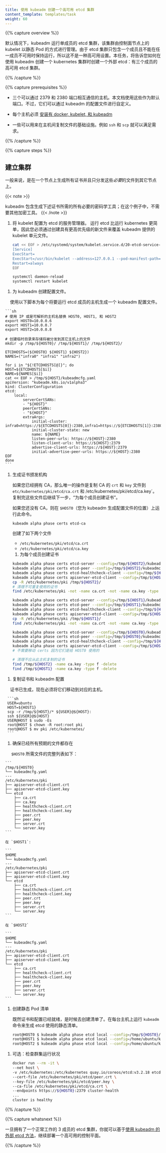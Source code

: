 ```yaml
---
title: 使用 kubeadm 创建一个高可用 etcd 集群
content_template: templates/task
weight: 60
--- 
```

<!-- 
---
reviewers:
- sig-cluster-lifecycle
title: Set up a High Availability etcd cluster with kubeadm
content_template: templates/task
weight: 60
--- 
-->

{{% capture overview %}}

<!-- 
Kubeadm defaults to running a single member etcd cluster in a static pod managed
by the kubelet on the control plane node. This is not a high availability setup
as the etcd cluster contains only one member and cannot sustain any members
becoming unavailable. This task walks through the process of creating a high
availability etcd cluster of three members that can be used as an external etcd
when using kubeadm to set up a kubernetes cluster. 
-->
默认情况下，kubeadm 运行单成员的 etcd 集群，该集群由控制面节点上的 kubelet 以静态 Pod 的方式进行管理。由于 etcd 集群只包含一个成员且不能在任一成员不可用时保持运行，所以这不是一种高可用设置。本任务，将告诉您如何在使用 kubeadm 创建一个 kubernetes 集群时创建一个外部 etcd：有三个成员的高可用 etcd 集群。

{{% /capture %}}

{{% capture prerequisites %}}

<!-- 
* Three hosts that can talk to each other over ports 2379 and 2380. This document assumes these default ports. However, they are configurable through the kubeadm config file. 
-->
* 三个可以通过 2379 和 2380 端口相互通信的主机。本文档使用这些作为默认端口。不过，它们可以通过 kubeadm 的配置文件进行自定义。
<!-- 
* Each host must [have docker, kubelet, and kubeadm installed][toolbox]. 
-->
* 每个主机必须 [安装有 docker, kubelet, 和 kubeadm][工具箱]

<!-- 
* Some infrastructure to copy files between hosts. For example `ssh` and `scp` can satisfy this requirement. 
-->
* 一些可以用来在主机间复制文件的基础设施。例如 `ssh` 和 `scp` 就可以满足需求。

<!-- 
[toolbox]: /docs/setup/independent/install-kubeadm/ 
-->
[工具箱]: /docs/setup/independent/install-kubeadm/

{{% /capture %}}

{{% capture steps %}}

<!-- 
## Setting up the cluster 
-->
## 建立集群

<!-- 
The general approach is to generate all certs on one node and only distribute the *necessary* files to the other nodes. 
-->
一般来说，是在一个节点上生成所有证书并且只分发这些*必要*的文件到其它节点上。


{{< note >}}
<!-- 
kubeadm contains all the necessary crytographic machinery to generate the certificates described below; no other cryptographic tooling is required for this example. 
-->
kubeadm 包含生成下述证书所需的所有必要的密码学工具；在这个例子中，不需要其他加密工具。
{{< /note >}}


<!-- 
1. Configure the kubelet to be a service manager for etcd.

    Running etcd is simpler than running kubernetes so you must override the
    kubeadm-provided kubelet unit file by creating a new one with a higher
    precedence. 
-->
1. 将 kubelet 配置为 etcd 的服务管理器。
    运行 etcd 比运行 kubernetes 更简单，因此您必须通过创建具有更高优先级的新文件来覆盖 kubeadm 提供的 kubelet 单元文件。

    ```sh
    cat << EOF > /etc/systemd/system/kubelet.service.d/20-etcd-service-manager.conf
    [Service]
    ExecStart=
    ExecStart=/usr/bin/kubelet --address=127.0.0.1 --pod-manifest-path=/etc/kubernetes/manifests --allow-privileged=true
    Restart=always
    EOF

    systemctl daemon-reload
    systemctl restart kubelet
    ```

<!-- 
1. Create configuration files for kubeadm.

    Generate one kubeadm configuration file for each host that will have an etcd
    member running on it using the following script. 
-->
1. 为 kubeadm 创建配置文件。

    使用以下脚本为每个将要运行 etcd 成员的主机生成一个 kubeadm 配置文件。

<!-- 
    ```sh
    # Update HOST0, HOST1, and HOST2 with the IPs or resolvable names of your hosts
    export HOST0=10.0.0.6
    export HOST1=10.0.0.7
    export HOST2=10.0.0.8

    # Create temp directories to store files that will end up on other hosts.
    mkdir -p /tmp/${HOST0}/ /tmp/${HOST1}/ /tmp/${HOST2}/

    ETCDHOSTS=(${HOST0} ${HOST1} ${HOST2})
    NAMES=("infra0" "infra1" "infra2")

    for i in "${!ETCDHOSTS[@]}"; do
    HOST=${ETCDHOSTS[$i]}
    NAME=${NAMES[$i]}
    cat << EOF > /tmp/${HOST}/kubeadmcfg.yaml
    apiVersion: "kubeadm.k8s.io/v1alpha3"
    kind: ClusterConfiguration
    etcd:
        local:
            serverCertSANs:
            - "${HOST}"
            peerCertSANs:
            - "${HOST}"
            extraArgs:
                initial-cluster: infra0=https://${ETCDHOSTS[0]}:2380,infra1=https://${ETCDHOSTS[1]}:2380,infra2=https://${ETCDHOSTS[2]}:2380
                initial-cluster-state: new
                name: ${NAME}
                listen-peer-urls: https://${HOST}:2380
                listen-client-urls: https://${HOST}:2379
                advertise-client-urls: https://${HOST}:2379
                initial-advertise-peer-urls: https://${HOST}:2380
    EOF
    done
    ``` 
-->
    ```sh
    # 使用 IP 或是可解析的主机名替换 HOST0, HOST1, 和 HOST2
    export HOST0=10.0.0.6
    export HOST1=10.0.0.7
    export HOST2=10.0.0.8

    # 创建临时目录来存储将被分发到其它主机上的文件
    mkdir -p /tmp/${HOST0}/ /tmp/${HOST1}/ /tmp/${HOST2}/

    ETCDHOSTS=(${HOST0} ${HOST1} ${HOST2})
    NAMES=("infra0" "infra1" "infra2")

    for i in "${!ETCDHOSTS[@]}"; do
    HOST=${ETCDHOSTS[$i]}
    NAME=${NAMES[$i]}
    cat << EOF > /tmp/${HOST}/kubeadmcfg.yaml
    apiVersion: "kubeadm.k8s.io/v1alpha3"
    kind: ClusterConfiguration
    etcd:
        local:
            serverCertSANs:
            - "${HOST}"
            peerCertSANs:
            - "${HOST}"
            extraArgs:
                initial-cluster: infra0=https://${ETCDHOSTS[0]}:2380,infra1=https://${ETCDHOSTS[1]}:2380,infra2=https://${ETCDHOSTS[2]}:2380
                initial-cluster-state: new
                name: ${NAME}
                listen-peer-urls: https://${HOST}:2380
                listen-client-urls: https://${HOST}:2379
                advertise-client-urls: https://${HOST}:2379
                initial-advertise-peer-urls: https://${HOST}:2380
    EOF
    done
    ```
<!-- 
1. Generate the certificate authority

    If you already have a CA then the only action that is copying the CA's `crt` and
    `key` file to `/etc/kubernetes/pki/etcd/ca.crt` and
    `/etc/kubernetes/pki/etcd/ca.key`. After those files have been copied,
    proceed to the next step, "Create certificates for each member". 
-->
1. 生成证书颁发机构

    如果您已经拥有 CA，那么唯一的操作是复制 CA 的 `crt` 和 `key` 文件到 `etc/kubernetes/pki/etcd/ca.crt` 和 /etc/kubernetes/pki/etcd/ca.key`。复制完这些文件后继续下一步，“为每个成员创建证书”。

    <!-- 
    If you do not already have a CA then run this command on `$HOST0` (where you generated the configuration files for kubeadm). 
    -->
    如果您还没有 CA，则在 `$HOST0`（您为 kubeadm 生成配置文件的位置）上运行此命令。

    ```
    kubeadm alpha phase certs etcd-ca
    ```

    <!-- 
    This creates two files 
    -->
    创建了如下两个文件

    - `/etc/kubernetes/pki/etcd/ca.crt`
    - `/etc/kubernetes/pki/etcd/ca.key`

    <!-- 
    1. Create certificates for each member 
    -->
    1. 为每个成员创建证书

    <!-- 
    ```sh
    kubeadm alpha phase certs etcd-server --config=/tmp/${HOST2}/kubeadmcfg.yaml
    kubeadm alpha phase certs etcd-peer --config=/tmp/${HOST2}/kubeadmcfg.yaml
    kubeadm alpha phase certs etcd-healthcheck-client --config=/tmp/${HOST2}/kubeadmcfg.yaml
    kubeadm alpha phase certs apiserver-etcd-client --config=/tmp/${HOST2}/kubeadmcfg.yaml
    cp -R /etc/kubernetes/pki /tmp/${HOST2}/
    # cleanup non-reusable certificates
    find /etc/kubernetes/pki -not -name ca.crt -not -name ca.key -type f -delete

    kubeadm alpha phase certs etcd-server --config=/tmp/${HOST1}/kubeadmcfg.yaml
    kubeadm alpha phase certs etcd-peer --config=/tmp/${HOST1}/kubeadmcfg.yaml
    kubeadm alpha phase certs etcd-healthcheck-client --config=/tmp/${HOST1}/kubeadmcfg.yaml
    kubeadm alpha phase certs apiserver-etcd-client --config=/tmp/${HOST1}/kubeadmcfg.yaml
    cp -R /etc/kubernetes/pki /tmp/${HOST1}/
    find /etc/kubernetes/pki -not -name ca.crt -not -name ca.key -type f -delete

    kubeadm alpha phase certs etcd-server --config=/tmp/${HOST0}/kubeadmcfg.yaml
    kubeadm alpha phase certs etcd-peer --config=/tmp/${HOST0}/kubeadmcfg.yaml
    kubeadm alpha phase certs etcd-healthcheck-client --config=/tmp/${HOST0}/kubeadmcfg.yaml
    kubeadm alpha phase certs apiserver-etcd-client --config=/tmp/${HOST0}/kubeadmcfg.yaml
    # No need to move the certs because they are for HOST0

    # clean up certs that should not be copied off this host
    find /tmp/${HOST2} -name ca.key -type f -delete
    find /tmp/${HOST1} -name ca.key -type f -delete
    ``` 
    -->
    ```sh
    kubeadm alpha phase certs etcd-server --config=/tmp/${HOST2}/kubeadmcfg.yaml
    kubeadm alpha phase certs etcd-peer --config=/tmp/${HOST2}/kubeadmcfg.yaml
    kubeadm alpha phase certs etcd-healthcheck-client --config=/tmp/${HOST2}/kubeadmcfg.yaml
    kubeadm alpha phase certs apiserver-etcd-client --config=/tmp/${HOST2}/kubeadmcfg.yaml
    cp -R /etc/kubernetes/pki /tmp/${HOST2}/
    # 清理不可重复使用的证书
    find /etc/kubernetes/pki -not -name ca.crt -not -name ca.key -type f -delete

    kubeadm alpha phase certs etcd-server --config=/tmp/${HOST1}/kubeadmcfg.yaml
    kubeadm alpha phase certs etcd-peer --config=/tmp/${HOST1}/kubeadmcfg.yaml
    kubeadm alpha phase certs etcd-healthcheck-client --config=/tmp/${HOST1}/kubeadmcfg.yaml
    kubeadm alpha phase certs apiserver-etcd-client --config=/tmp/${HOST1}/kubeadmcfg.yaml
    cp -R /etc/kubernetes/pki /tmp/${HOST1}/
    find /etc/kubernetes/pki -not -name ca.crt -not -name ca.key -type f -delete

    kubeadm alpha phase certs etcd-server --config=/tmp/${HOST0}/kubeadmcfg.yaml
    kubeadm alpha phase certs etcd-peer --config=/tmp/${HOST0}/kubeadmcfg.yaml
    kubeadm alpha phase certs etcd-healthcheck-client --config=/tmp/${HOST0}/kubeadmcfg.yaml
    kubeadm alpha phase certs apiserver-etcd-client --config=/tmp/${HOST0}/kubeadmcfg.yaml
    # 不需要移动 certs 因为它们是给 HOST0 使用的

    # 清理不应从此主机复制的证书
    find /tmp/${HOST2} -name ca.key -type f -delete
    find /tmp/${HOST1} -name ca.key -type f -delete
    ``` 

<!-- 
1. Copy certificates and kubeadm configs

    The certificates have been generated and now they must be moved to their
    respective hosts. 
-->
1. 复制证书和 kubeadm 配置

    证书已生成，现在必须将它们移动到对应的主机。

     ```sh
     USER=ubuntu
     HOST=${HOST1}
     scp -r /tmp/${HOST}/* ${USER}@${HOST}:
     ssh ${USER}@${HOST}
     USER@HOST $ sudo -Es
     root@HOST $ chown -R root:root pki
     root@HOST $ mv pki /etc/kubernetes/
     ```

<!-- 
1. Ensure all expected files exist

    The complete list of required files on `$HOST0` is: 
-->
1. 确保已经所有预期的文件都存在

     `$HOST0` 所需文件的完整列表如下：

    ```
    /tmp/${HOST0}
    └── kubeadmcfg.yaml
    ---
    /etc/kubernetes/pki
    ├── apiserver-etcd-client.crt
    ├── apiserver-etcd-client.key
    └── etcd
        ├── ca.crt
        ├── ca.key
        ├── healthcheck-client.crt
        ├── healthcheck-client.key
        ├── peer.crt
        ├── peer.key
        ├── server.crt
        └── server.key
    ```

<!-- 
    On `$HOST1`: 
-->
    在 `$HOST1`:

    ```
    $HOME
    └── kubeadmcfg.yaml
    ---
    /etc/kubernetes/pki
    ├── apiserver-etcd-client.crt
    ├── apiserver-etcd-client.key
    └── etcd
        ├── ca.crt
        ├── healthcheck-client.crt
        ├── healthcheck-client.key
        ├── peer.crt
        ├── peer.key
        ├── server.crt
        └── server.key
    ```

<!-- 
    On `$HOST2` 
-->
    在 `$HOST2`

    ```
    $HOME
    └── kubeadmcfg.yaml
    ---
    /etc/kubernetes/pki
    ├── apiserver-etcd-client.crt
    ├── apiserver-etcd-client.key
    └── etcd
        ├── ca.crt
        ├── healthcheck-client.crt
        ├── healthcheck-client.key
        ├── peer.crt
        ├── peer.key
        ├── server.crt
        └── server.key
    ```

<!-- 1. Create the static pod manifests

    Now that the certificates and configs are in place it's time to create the
    manifests. On each host run the `kubeadm` command to generate a static manifest
    for etcd.
-->
1. 创建静态 Pod 清单

    既然证书和配置已经就绪，是时候去创建清单了。在每台主机上运行 `kubeadm` 命令来生成 etcd 使用的静态清单。

    ```sh
    root@HOST0 $ kubeadm alpha phase etcd local --config=/tmp/${HOST0}/kubeadmcfg.yaml
    root@HOST1 $ kubeadm alpha phase etcd local --config=/home/ubuntu/kubeadmcfg.yaml
    root@HOST2 $ kubeadm alpha phase etcd local --config=/home/ubuntu/kubeadmcfg.yaml
    ```

<!-- 
1. Optional: Check the cluster health 
-->
1. 可选：检查群集运行状况

    ```sh
    docker run --rm -it \
    --net host \
    -v /etc/kubernetes:/etc/kubernetes quay.io/coreos/etcd:v3.2.18 etcdctl \
    --cert-file /etc/kubernetes/pki/etcd/peer.crt \
    --key-file /etc/kubernetes/pki/etcd/peer.key \
    --ca-file /etc/kubernetes/pki/etcd/ca.crt \
    --endpoints https://${HOST0}:2379 cluster-health
    ...
    cluster is healthy
    ```

{{% /capture %}}

{{% capture whatsnext %}}

<!-- 
Once your have a working 3 member etcd cluster, you can continue setting up a
highly available control plane using the [external etcd method with
kubeadm](/docs/setup/independent/high-availability/). 
-->
一旦拥有了一个正常工作的 3 成员的 etcd 集群，你就可以基于[使用 kubeadm 的外部 etcd 方法](/docs/setup/independent/high-availability/)，继续部署一个高可用的控制平面。

{{% /capture %}}

